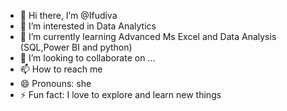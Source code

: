 - 👋 Hi there, I’m @Ifudiva
- 👀 I’m interested in Data Analytics 
- 🌱 I’m currently learning Advanced Ms Excel and Data Analysis (SQL,Power BI and python)
- 💞️ I’m looking to collaborate on ...
- 📫 How to reach me
- 😄 Pronouns: she
- ⚡ Fun fact: I love to explore and learn new things

<!---
Ifudiva/Ifudiva is a ✨ special ✨ repository because its `README.md` (this file) appears on your GitHub profile.
You can click the Preview link to take a look at your changes.
--->
